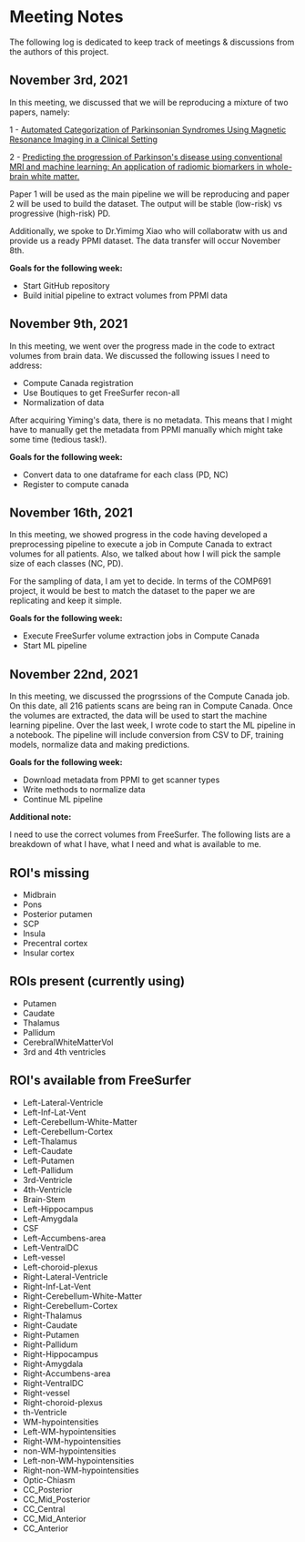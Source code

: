 # Meeting Notes
The following log is dedicated to keep track of meetings & discussions from the authors of this project.

## November 3rd, 2021
In this meeting, we discussed that we will be reproducing a mixture of two papers, namely:

1 - [Automated Categorization of Parkinsonian Syndromes Using Magnetic Resonance Imaging in a Clinical Setting](https://pubmed.ncbi.nlm.nih.gov/33137232/)

2 - [Predicting the progression of Parkinson's disease using conventional MRI and machine learning: An application of radiomic biomarkers in whole-brain white matter.](https://onlinelibrary.wiley.com/doi/abs/10.1002/mrm.28522)

Paper 1 will be used as the main pipeline we will be reproducing and paper 2 will be used to build the dataset. The output will be stable (low-risk) vs progressive (high-risk) PD. 

Additionally, we spoke to Dr.Yimimg Xiao who will collaboratw with us and provide us a ready PPMI dataset. The data transfer will occur November 8th.

**Goals for the following week:**
- Start GitHub repository
- Build initial pipeline to extract volumes from PPMI data

## November 9th, 2021
In this meeting, we went over the progress made in the code to extract volumes from brain data. We discussed the following issues I need to address:

- Compute Canada registration
- Use Boutiques to get FreeSurfer recon-all
- Normalization of data

After acquiring Yiming's data, there is no metadata. This means that I might have to manually get the metadata from PPMI manually which might take some time (tedious task!).

**Goals for the following week:**
- Convert data to one dataframe for each class (PD, NC)
- Register to compute canada

## November 16th, 2021
In this meeting, we showed progress in the code having developed a preprocessing pipeline to execute a job in Compute Canada to extract volumes for all patients. Also, we talked about how I will pick the sample size of each classes (NC, PD). 

For the sampling of data, I am yet to decide. In terms of the COMP691 project, it would be best to match the dataset to the paper we are replicating and keep it simple. 

**Goals for the following week:**
- Execute FreeSurfer volume extraction jobs in Compute Canada
- Start ML pipeline

## November 22nd, 2021
In this meeting, we discussed the progrssions of the Compute Canada job. On this date, all 216 patients scans are being ran in Compute Canada. Once the volumes are extracted, the data will be used to start the machine learning pipeline. Over the last week, I wrote code to start the ML pipeline in a notebook. The pipeline will include conversion from CSV to DF, training models, normalize data and making predictions.

**Goals for the following week:**
- Download metadata from PPMI to get scanner types
- Write methods to normalize data
- Continue ML pipeline

**Additional note:**

I need to use the correct volumes from FreeSurfer. The following lists are a breakdown of what I have, what I need and what is available to me.

ROI's missing
-------------------------------
- Midbrain
- Pons
- Posterior putamen
- SCP
- Insula
- Precentral cortex
- Insular cortex

ROIs present (currently using)
-------------------------------
- Putamen
- Caudate
- Thalamus
- Pallidum
- CerebralWhiteMatterVol
- 3rd and 4th ventricles

ROI's available from FreeSurfer
-------------------------------
- Left-Lateral-Ventricle
- Left-Inf-Lat-Vent
- Left-Cerebellum-White-Matter
- Left-Cerebellum-Cortex
- Left-Thalamus
- Left-Caudate
- Left-Putamen
- Left-Pallidum
- 3rd-Ventricle
- 4th-Ventricle
- Brain-Stem
- Left-Hippocampus
- Left-Amygdala
- CSF
- Left-Accumbens-area
- Left-VentralDC
- Left-vessel
- Left-choroid-plexus
- Right-Lateral-Ventricle
- Right-Inf-Lat-Vent
- Right-Cerebellum-White-Matter
- Right-Cerebellum-Cortex
- Right-Thalamus
- Right-Caudate
- Right-Putamen
- Right-Pallidum
- Right-Hippocampus
- Right-Amygdala
- Right-Accumbens-area
- Right-VentralDC
- Right-vessel
- Right-choroid-plexus
- th-Ventricle
- WM-hypointensities
- Left-WM-hypointensities
- Right-WM-hypointensities
- non-WM-hypointensities
- Left-non-WM-hypointensities
- Right-non-WM-hypointensities
- Optic-Chiasm
- CC_Posterior
- CC_Mid_Posterior
- CC_Central
- CC_Mid_Anterior
- CC_Anterior